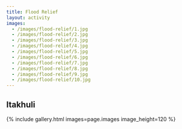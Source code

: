 ```yaml
---
title: Flood Relief
layout: activity
images:
  - /images/flood-relief/1.jpg
  - /images/flood-relief/2.jpg
  - /images/flood-relief/3.jpg
  - /images/flood-relief/4.jpg
  - /images/flood-relief/5.jpg
  - /images/flood-relief/6.jpg
  - /images/flood-relief/7.jpg
  - /images/flood-relief/8.jpg
  - /images/flood-relief/9.jpg
  - /images/flood-relief/10.jpg
---
```

## Itakhuli

{% include gallery.html images=page.images image_height=120 %}
